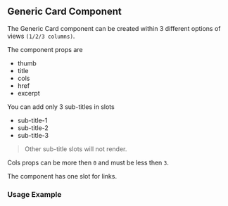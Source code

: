 ## Generic Card Component

The Generic Card component can be created within 3 different options of views `(1/2/3 columns)`.

The component props are

- thumb
- title
- cols
- href
- excerpt

You can add only 3 sub-titles in slots

- sub-title-1
- sub-title-2
- sub-title-3

> Other sub-title slots will not render.

Cols props can be more then `0` and must be less then `3`.

The component has one slot for links.

### Usage Example
